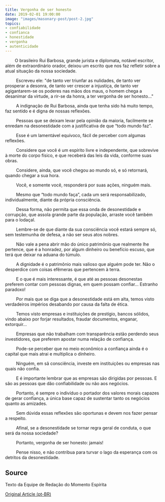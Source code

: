 ```yaml
---
title: Vergonha de ser honesto
date: 2019-02-01 19:00:00
image: "images/masonary-post/post-2.jpg"
topics: 
- confiabilidade
- confianca
- honestidade
- vergonha
- autenticidade
---
```


        O brasileiro Rui Barbosa, grande jurista e diplomata, notável escritor,
além de extraordinário orador, deixou um escrito que nos faz refletir sobre a
atual situação da nossa sociedade.

         Escreveu ele: "de tanto ver triunfar as nulidades, de tanto ver
prosperar a desonra, de tanto ver crescer a injustiça, de tanto ver
agigantarem-se os poderes nas mãos dos maus, o homem chega a desanimar da
virtude, a rir-se da honra, a ter vergonha de ser honesto..."

         A indignação de Rui Barbosa, ainda que tenha sido há muito tempo, faz
sentido e é digna de nossas reflexões.

         Pessoas que se deixam levar pela opinião da maioria, facilmente se
enredam na desonestidade com a justificativa de que “todo mundo faz”.

         Esse é um lamentável equívoco, fácil de perceber com algumas
reflexões.

         Considere que você é um espírito livre e independente, que sobrevive à
morte do corpo físico, e que receberá das leis da vida, conforme suas obras.

         Considere, ainda, que você chegou ao mundo só, e só retornará, quando
chegar a sua hora.

         Você, e somente você, responderá por suas ações, ninguém mais.

         Mesmo que “todo mundo faça”, cada um será responsabilizado,
individualmente, diante da própria consciência.

         Dessa forma, não permita que essa onda de desonestidade e corrupção,
que assola grande parte da população, arraste você também para o lodaçal.

         Lembre-se de que diante da sua consciência você estará sempre só, sem
testemunha de defesa, a não ser seus atos nobres.

         Não vale a pena abrir mão do único patrimônio que realmente lhe
pertence, que é a honradez, por algum dinheiro ou benefício escuso, que terá
que deixar na aduana do túmulo.

         A dignidade é o patrimônio mais valioso que alguém pode ter. Não o
desperdice com coisas efêmeras que pertencem à terra.

         E o que é mais interessante, é que até as pessoas desonestas preferem
contar com pessoas dignas, em quem possam confiar... Estranho paradoxo!

         Por mais que se diga que a desonestidade está em alta, temos visto
verdadeiros impérios desabando por causa da falta de ética.

         Temos visto empresas e instituições de prestígio, bancos sólidos,
vindo abaixo por forjar resultados, fraudar documentos, enganar, extorquir...

         Empresas que não trabalham com transparência estão perdendo seus
investidores, que preferem apostar numa relação de confiança.

         Pode-se perceber que no meio econômico a confiança ainda é o capital
que mais atrai e multiplica o dinheiro.

         Ninguém, em sã consciência, investe em instituições ou empresas nas
quais não confia.

         E é importante lembrar que as empresas são dirigidas por pessoas. E
são as pessoas que dão confiabilidade ou não aos negócios.

         Portanto, é sempre o indivíduo o portador dos valores morais capazes
de gerar confiança, a única base capaz de sustentar tanto os negócios quanto as
amizades.

         Sem dúvida essas reflexões são oportunas e devem nos fazer pensar a
respeito.

         Afinal, se a desonestidade se tornar regra geral de conduta, o que
será da nossa sociedade?

         Portanto, vergonha de ser honesto: jamais!

         Pense nisso, e não contribua para turvar o lago da esperança com os
detritos da desonestidade.


## Source
Texto da Equipe de Redação do Momento Espírita

[Original Article (pt-BR)](http://momento.com.br/pt/ler_texto.php?id=1329)
